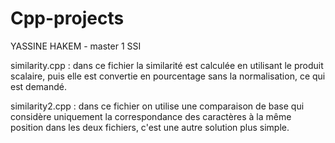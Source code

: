 # Cpp-projects
YASSINE HAKEM - master 1 SSI 

similarity.cpp : dans ce fichier la similarité est calculée en utilisant le produit scalaire, puis elle est convertie en pourcentage sans la normalisation, ce qui est demandé.

similarity2.cpp : dans ce fichier on utilise une comparaison de base qui considère uniquement la correspondance des caractères à la même position dans les deux fichiers, c'est une autre solution plus simple.

